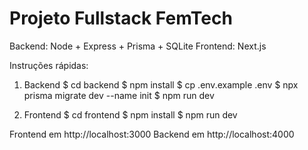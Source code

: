 Projeto Fullstack FemTech
=======================

Backend: Node + Express + Prisma + SQLite
Frontend: Next.js

Instruções rápidas:

1) Backend
$ cd backend
$ npm install
$ cp .env.example .env
$ npx prisma migrate dev --name init
$ npm run dev

2) Frontend
$ cd frontend
$ npm install
$ npm run dev

Frontend em http://localhost:3000
Backend em  http://localhost:4000
